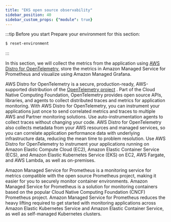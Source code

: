 ```yaml
---
title: "EKS open source observability"
sidebar_position: 40
sidebar_custom_props: {"module": true}
---
```


:::tip Before you start
Prepare your environment for this section:

```bash timeout=300 wait=30
$ reset-environment 
```

:::

In this section, we will collect the metrics from the application using [AWS Distro for OpenTelemetry](https://aws-otel.github.io/), store the metrics in Amazon Managed Service for Prometheus and visualize using Amazon Managed Grafana.

AWS Distro for OpenTelemetry is a secure, production-ready, AWS-supported distribution of the [OpenTelemetry project](https://opentelemetry.io/) . Part of the Cloud Native Computing Foundation, OpenTelemetry provides open source APIs, libraries, and agents to collect distributed traces and metrics for application monitoring. With AWS Distro for OpenTelemetry, you can instrument your applications just once to send correlated metrics and traces to multiple AWS and Partner monitoring solutions. Use auto-instrumentation agents to collect traces without changing your code. AWS Distro for OpenTelemetry also collects metadata from your AWS resources and managed services, so you can correlate application performance data with underlying infrastructure data, reducing the mean time to problem resolution. Use AWS Distro for OpenTelemetry to instrument your applications running on Amazon Elastic Compute Cloud (EC2), Amazon Elastic Container Service (ECS), and Amazon Elastic Kubernetes Service (EKS) on EC2, AWS Fargate, and AWS Lambda, as well as on-premises.

Amazon Managed Service for Prometheus is a monitoring service for metrics compatible with the open source Prometheus project, making it easier for you to securely monitor container environments. Amazon Managed Service for Prometheus is a solution for monitoring containers based on the popular Cloud Native Computing Foundation (CNCF) Prometheus project. Amazon Managed Service for Prometheus reduces the heavy lifting required to get started with monitoring applications across Amazon Elastic Kubernetes Service and Amazon Elastic Container Service, as well as self-managed Kubernetes clusters.